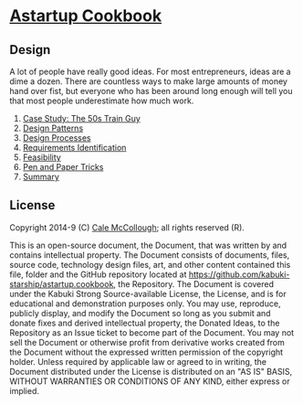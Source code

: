 # [Astartup Cookbook](../readme.md)

##  Design

A lot of people have really good ideas. For most entrepreneurs, ideas are a dime a dozen. There are countless ways to make large amounts of money hand over fist, but everyone who has been around long enough will tell you that most people underestimate how much work.

1. [Case Study: The 50s Train Guy](./case_study.md)
1. [Design Patterns](./design_patterns.md)
1. [Design Processes](./processes.md)
1. [Requirements Identification](./requirements_identification.md)
1. [Feasibility](./feasibility.md)
1. [Pen and Paper Tricks](./pen_and_paper_tricks.md)
1. [Summary](./summary.md)

## License

Copyright 2014-9 (C) [Cale McCollough](https://calemccollough.github.io); all rights reserved (R).

This is an open-source document, the Document, that was written by and contains intellectual property. The Document consists of documents, files, source code, technology design files, art, and other content contained this file, folder and the GitHub repository located at <https://github.com/kabuki-starship/astartup.cookbook>, the Repository. The Document is covered under the Kabuki Strong Source-available License, the License, and is for educational and demonstration purposes only. You may use, reproduce, publicly display, and modify the Document so long as you submit and donate fixes and derived intellectual property, the Donated Ideas, to the Repository as an Issue ticket to become part of the Document. You may not sell the Document or otherwise profit from derivative works created from the Document without the expressed written permission of the copyright holder. Unless required by applicable law or agreed to in writing, the Document distributed under the License is distributed on an "AS IS" BASIS, WITHOUT WARRANTIES OR CONDITIONS OF ANY KIND, either express or implied.
